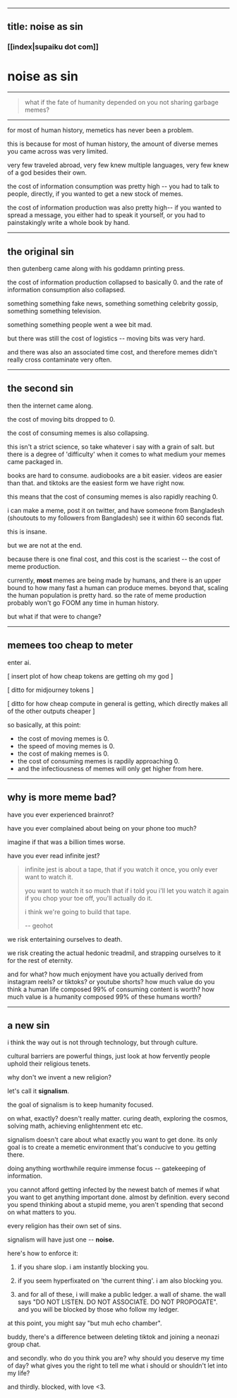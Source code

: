 
---
title: noise as sin
---

### [[index|supaiku dot com]]

<h1 href="" onclick="document.getElementById('darkmode-toggle').click(); return false;">
noise as sin
</h1>


---
> what if the fate of humanity depended on you not sharing garbage memes?
---


for most of human history, memetics has never been a problem.

this is because for most of human history, the amount of diverse memes you came across was very limited.

very few traveled abroad, very few knew multiple languages, very few knew of a god besides their own.

the cost of information consumption was pretty high -- you had to talk to people, directly, if you wanted to get a new stock of memes.

the cost of information production was also pretty high-- if you wanted to spread a message, you either had to speak it yourself, or you had to painstakingly write a whole book by hand.


---

## the original sin

then gutenberg came along with his goddamn printing press.

the cost of information production collapsed to basically 0. and the rate of information consumption also collapsed.

something something fake news, something something celebrity gossip, something something television.

something something people went a wee bit mad.

but there was still the cost of logistics -- moving bits was very hard.

and there was also an associated time cost, and therefore memes didn't really cross contaminate very often.

---


## the second sin

then the internet came along.

the cost of moving bits dropped to 0.

the cost of consuming memes is also collapsing.

this isn't a strict science, so take whatever i say with a grain of salt. but there is a degree of 'difficulty' when it comes to what medium your memes came packaged in.

books are hard to consume. audiobooks are a bit easier. videos are easier than that. and tiktoks are the easiest form we have right now.

this means that the cost of consuming memes is also rapidly reaching 0.

i can make a meme, post it on twitter, and have someone from Bangladesh (shoutouts to my followers from Bangladesh) see it within 60 seconds flat.

this is insane.

but we are not at the end.

because there is one final cost, and this cost is the scariest -- the cost of meme production.

currently, **most** memes are being made by humans, and there is an upper bound to how many fast a human can produce memes. beyond that, scaling the human population is pretty hard. so the rate of meme production probably won't go FOOM any time in human history.

but what if that were to change?

---

## memees too cheap to meter

enter ai.

[ insert plot of how cheap tokens are getting oh my god ]

[ ditto for midjourney tokens ]

[ ditto for how cheap compute in general is getting, which directly makes all of the other outputs cheaper ]

so basically, at this point:

- the cost of moving memes is 0.
- the speed of moving memes is 0.
- the cost of making memes is 0.
- the cost of consuming memes is rapdily approaching 0.
- and the infectiousness of memes will only get higher from here.


---

## why is more meme bad?

have you ever experienced brainrot?

have you ever complained about being on your phone too much?

imagine if that was a billion times worse.

have you ever read infinite jest?

>infinite jest is about a tape, that if you watch it once, you only ever want to watch it. 
>
>you want to watch it so much that if i told you i'll let you watch it again if you chop your toe off, you'll actually do it.
>
>i think we're going to build that tape.
>
> -- geohot

we risk entertaining ourselves to death.

we risk creating the actual hedonic treadmil, and strapping ourselves to it for the rest of eternity.

and for what? how much enjoyment have you actually derived from instagram reels? or tiktoks? or youtube shorts? how much value do you think a human life composed 99% of consuming content is worth? how much value is a humanity composed 99% of these humans worth?


---

## a new sin

i think the way out is not through technology, but through culture.

cultural barriers are powerful things, just look at how fervently people uphold their religious tenets.

why don't we invent a new religion?

let's call it **signalism**.

the goal of signalism is to keep humanity focused.

on what, exactly? doesn't really matter. curing death, exploring the cosmos, solving math, achieving enlightenment etc etc.

signalism doesn't care about what exactly you want to get done. its only goal is to create a memetic environment that's conducive to you getting there.

doing anything worthwhile require immense focus -- gatekeeping of information.

you cannot afford getting infected by the newest batch of memes if what you want to get anything important done. almost by definition. every second you spend thinking about a stupid meme, you aren't spending that second on what matters to you.

every religion has their own set of sins.

signalism will have just one -- **noise.**

here's how to enforce it:

1. if you share slop. i am instantly blocking you.

2. if you seem hyperfixated on 'the current thing'. i am also blocking you.

3. and for all of these, i will make a public ledger. a wall of shame. the wall says "DO NOT LISTEN. DO NOT ASSOCIATE. DO NOT PROPOGATE". and you will be blocked by those who follow my ledger.

at this point, you might say "but muh echo chamber".

buddy, there's a difference between deleting tiktok and joining a neonazi group chat.

and secondly. who do you think you are? why should you deserve my time of day? what gives you the right to tell me what i should or shouldn't let into my life?

and thirdly. blocked, with love <3.
